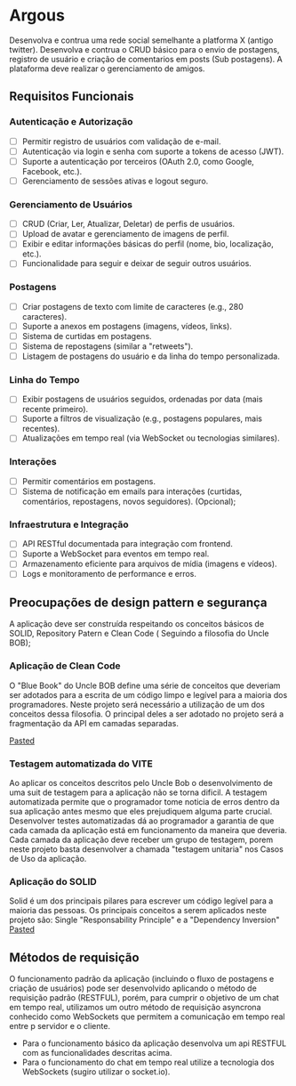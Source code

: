# Argous

Desenvolva e contrua uma rede social semelhante a platforma X (antigo twitter). Desenvolva e contrua o CRUD básico para o envio de postagens, registro de usuário e criação de comentarios em posts (Sub postagens). A plataforma deve realizar o gerenciamento de amigos.

## Requisitos Funcionais

### Autenticação e Autorização

- [ ] Permitir registro de usuários com validação de e-mail.
- [ ] Autenticação via login e senha com suporte a tokens de acesso (JWT).
- [ ] Suporte a autenticação por terceiros (OAuth 2.0, como Google, Facebook, etc.).
- [ ] Gerenciamento de sessões ativas e logout seguro.

### Gerenciamento de Usuários

- [ ] CRUD (Criar, Ler, Atualizar, Deletar) de perfis de usuários.
- [ ] Upload de avatar e gerenciamento de imagens de perfil.
- [ ] Exibir e editar informações básicas do perfil (nome, bio, localização, etc.).
- [ ] Funcionalidade para seguir e deixar de seguir outros usuários.

### Postagens

- [ ] Criar postagens de texto com limite de caracteres (e.g., 280 caracteres).
- [ ] Suporte a anexos em postagens (imagens, vídeos, links).
- [ ] Sistema de curtidas em postagens.
- [ ] Sistema de repostagens (similar a "retweets").
- [ ] Listagem de postagens do usuário e da linha do tempo personalizada.

### Linha do Tempo

- [ ] Exibir postagens de usuários seguidos, ordenadas por data (mais recente primeiro).
- [ ] Suporte a filtros de visualização (e.g., postagens populares, mais recentes).
- [ ] Atualizações em tempo real (via WebSocket ou tecnologias similares).

### Interações

- [ ] Permitir comentários em postagens.
- [ ] Sistema de notificação em emails para interações (curtidas, comentários, repostagens, novos seguidores). (Opcional);

### Infraestrutura e Integração

- [ ] API RESTful documentada para integração com frontend.
- [ ] Suporte a WebSocket para eventos em tempo real.
- [ ] Armazenamento eficiente para arquivos de mídia (imagens e vídeos).
- [ ] Logs e monitoramento de performance e erros.

## Preocupações de design pattern e segurança

A aplicação deve ser construída respeitando os conceitos básicos de SOLID, Repository Patern e Clean Code ( Seguindo a filosofia do Uncle BOB);

### Aplicação de Clean Code

O "Blue Book" do Uncle BOB define uma série de conceitos que deveriam ser adotados para a escrita de um código limpo e legível para a maioria dos programadores. Neste projeto será necessário a utilização de um dos conceitos dessa filosofia. O principal deles a ser adotado no projeto será a fragmentação da API em camadas separadas.

[Pasted](images/image_20241212100036.png)

### Testagem automatizada do VITE

Ao aplicar os conceitos descritos pelo Uncle Bob o desenvolvimento de uma suit de testagem para a aplicação não se torna dificil. A testagem automatizada permite que o programador tome noticia de erros dentro da sua aplicação antes mesmo que eles prejudiquem alguma parte crucial. Desenvolver testes automatizadas dá ao programador a garantia de que cada camada da aplicação está em funcionamento da maneira que deveria.  Cada camada da aplicação deve receber um grupo de testagem, porem neste projeto basta desenvolver a chamada "testagem unitaria" nos Casos de Uso da aplicação.

### Aplicação do SOLID

Solid é um dos principais pilares para escrever um código legível para a maioria das pessoas. Os principais conceitos a serem aplicados neste projeto são: Single "Responsability Principle" e a "Dependency Inversion"
[Pasted](images/image_20241212100534.png)

## Métodos de requisição

O funcionamento padrão da aplicação (incluindo o fluxo de postagens e criação de usuários) pode ser desenvolvido aplicando o método de requisição padrão (RESTFUL), porém, para cumprir o objetivo de um chat em tempo real, utilizamos um outro método de requisição asyncrona conhecido como WebSockets que permitem a comunicação em tempo real entre p servidor e o cliente.

- Para o funcionamento básico da aplicação desenvolva um api RESTFUL com as funcionalidades descritas acima.
- Para o funcionamento do chat em tempo real utilize a tecnologia dos WebSockets (sugiro utilizar o socket.io).

